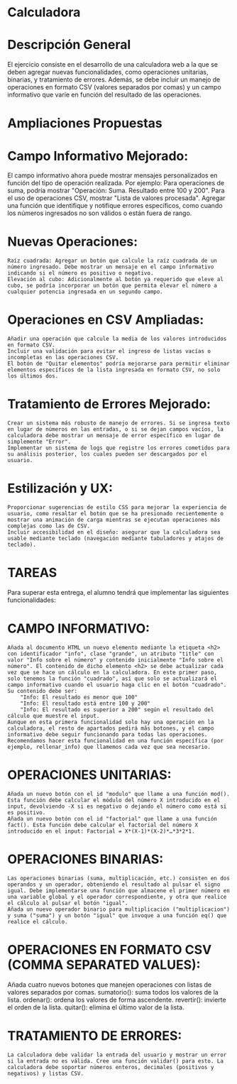 # Calculadora

# Descripción General
El ejercicio consiste en el desarrollo de una calculadora web a la que se deben agregar nuevas funcionalidades, como operaciones unitarias, binarias, y tratamiento de errores. Además, se debe incluir un manejo de operaciones en formato CSV (valores separados por comas) y un campo informativo que varíe en función del resultado de las operaciones.

# Ampliaciones Propuestas
# Campo Informativo Mejorado:
El campo informativo ahora puede mostrar mensajes personalizados en función del tipo de operación realizada. Por ejemplo:
        Para operaciones de suma, podría mostrar "Operación: Suma. Resultado entre 100 y 200".
    Para el uso de operaciones CSV, mostrar "Lista de valores procesada".
    Agregar una función que identifique y notifique errores específicos, como cuando los números ingresados no son válidos o están fuera de rango.
# Nuevas Operaciones:
    Raíz cuadrada: Agregar un botón que calcule la raíz cuadrada de un número ingresado. Debe mostrar un mensaje en el campo informativo indicando si el número es positivo o negativo.
    Elevación al cubo: Adicionalmente al botón ya requerido que eleve al cubo, se podría incorporar un botón que permita elevar el número a cualquier potencia ingresada en un segundo campo.
# Operaciones en CSV Ampliadas:
    Añadir una operación que calcule la media de los valores introducidos en formato CSV.
    Incluir una validación para evitar el ingreso de listas vacías o incompletas en las operaciones CSV.
    El botón de "Quitar elementos" podría mejorarse para permitir eliminar elementos específicos de la lista ingresada en formato CSV, no solo los últimos dos.
# Tratamiento de Errores Mejorado:
    Crear un sistema más robusto de manejo de errores. Si se ingresa texto en lugar de números en las entradas, o si se dejan campos vacíos, la calculadora debe mostrar un mensaje de error específico en lugar de simplemente "Error".
    Implementar un sistema de logs que registre los errores cometidos para su análisis posterior, los cuales pueden ser descargados por el usuario.
# Estilización y UX:
    Proporcionar sugerencias de estilo CSS para mejorar la experiencia de usuario, como resaltar el botón que se ha presionado recientemente o mostrar una animación de carga mientras se ejecutan operaciones más complejas como las de CSV.
    Incluir accesibilidad en el diseño: asegurar que la calculadora sea usable mediante teclado (navegación mediante tabuladores y atajos de teclado).

# TAREAS
Para superar esta entrega, el alumno tendrá que implementar las siguientes funcionalidades:

# CAMPO INFORMATIVO: 
    Añada al documento HTML un nuevo elemento mediante la etiqueta <h2> con identificador "info", clase "grande", un atributo "title" con valor "Info sobre el número" y contenido inicialmente "Info sobre el número". El contenido de dicho elemento <h2> se debe actualizar cada vez que se hace un cálculo en la calculadora. En este primer paso, solo tenemos la función "cuadrado", así que solo se actualizará el campo informativo cuando el usuario haga clic en el botón "cuadrado". Su contenido debe ser:
        "Info: El resultado es menor que 100"
        "Info: El resultado está entre 100 y 200"
        "Info: El resultado es superior a 200" según el resultado del cálculo que muestre el input.
    Aunque en esta primera funcionalidad solo hay una operación en la calculadora, el resto de apartados pedirá más botones, y el campo informativo debe seguir funcionando para todas las operaciones. Recomendamos hacer esta funcionalidad en una función específica (por ejemplo, rellenar_info) que llamemos cada vez que sea necesario.
# OPERACIONES UNITARIAS:
    Añada un nuevo botón con el id "modulo" que llame a una función mod(). Esta función debe calcular el módulo del número X introducido en el input, devolviendo -X si es negativo o dejando el número como está si es positivo.
    Añada un nuevo botón con el id "factorial" que llame a una función fact(). Esta función debe calcular el factorial del número X introducido en el input: Factorial = X*(X-1)*(X-2)*…*3*2*1.
# OPERACIONES BINARIAS: 
    Las operaciones binarias (suma, multiplicación, etc.) consisten en dos operandos y un operador, obteniendo el resultado al pulsar el signo igual. Debe implementarse una función que almacene el primer número en una variable global y el operador correspondiente, y otra que realice el cálculo al pulsar el botón "igual".
    Añada un nuevo operador binario para multiplicación ("multiplicacion") y suma ("suma") y un botón "igual" que invoque a una función eq() que realice el cálculo.
# OPERACIONES EN FORMATO CSV (COMMA SEPARATED VALUES): 
Añada cuatro nuevos botones que manejen operaciones con listas de valores separados por comas.
    sumatorio(): suma todos los valores de la lista.
    ordenar(): ordena los valores de forma ascendente.
    revertir(): invierte el orden de la lista.
    quitar(): elimina el último valor de la lista.
# TRATAMIENTO DE ERRORES: 
    La calculadora debe validar la entrada del usuario y mostrar un error si la entrada no es válida. Cree una función validar() para esto. La calculadora debe soportar números enteros, decimales (positivos y negativos) y listas CSV.
